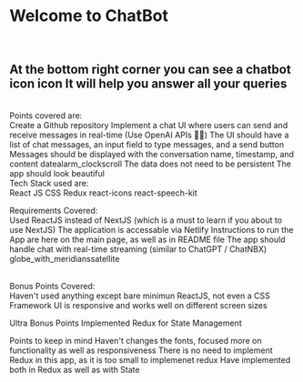 # Welcome to ChatBot

<br>

## At the bottom right corner you can see a chatbot icon icon It will help you answer all your queries

<br>
Points covered are:
<br>
Create a Github repository
Implement a chat UI where users can send and receive messages in real-time (Use OpenAI APIs 🤖🔐)
The UI should have a list of chat messages, an input field to type messages, and a send button
Messages should be displayed with the conversation name, timestamp, and content datealarm_clockscroll
The data does not need to be persistent
The app should look beautiful

<br>
Tech Stack used are:
<br>
React JS
CSS
Redux
react-icons
react-speech-kit
<br>

Requirements Covered:
<br>
Used ReactJS instead of NextJS (which is a must to learn if you about to use NextJS)
The application is accessable via Netlify
Instructions to run the App are here on the main page, as well as in README file
The app should handle chat with real-time streaming (similar to ChatGPT / ChatNBX) globe_with_meridianssatellite

<br>
Bonus Points Covered:
<br>
Haven't used anything except bare minimun ReactJS, not even a CSS Framework
UI is responsive and works well on different screen sizes

Ultra Bonus Points
Implemented Redux for State Management

Points to keep in mind
Haven't changes the fonts, focused more on functionality as well as responsiveness
There is no need to implement Redux in this app, as it is too small to implemenet redux
Have implemented both in Redux as well as with State
